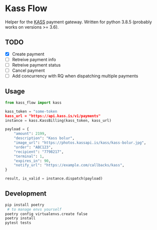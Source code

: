 # Kass Flow

Helper for the [KASS](https://www.kass.is/) payment gateway. Written for python 3.8.5 (probably works on versions >= 3.6).

## TODO

- [x] Create payment
- [ ] Retreive payment info
- [ ] Retreive payment status
- [ ] Cancel payment
- [ ] Add concurrency with RQ when dispatching multiple payments

## Usage

```python
from kass_flow import kass

kass_token = "some-token
kass_url = "https://api.kass.is/v1/payments"
instance = kass.KassBilling(kass_token, kass_url)

payload = {
    "amount": 2199,
    "description": "Kass bolur",
    "image_url": "https://photos.kassapi.is/kass/kass-bolur.jpg",
    "order": "ABC123",
    "recipient": "7798217",
    "terminal": 1,
    "expires_in": 90,
    "notify_url": "https://example.com/callbacks/kass",
}

result, is_valid = instance.dispatch(payload)
```

## Development

```sh
pip install poetry
 # to manage envs yourself
poetry config virtualenvs.create false
poetry install
pytest tests
```
